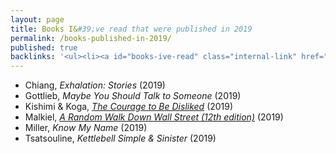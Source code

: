 ```yaml
---
layout: page
title: Books I&#39;ve read that were published in 2019
permalink: /books-published-in-2019/
published: true
backlinks: '<ul><li><a id="books-ive-read" class="internal-link" href="/books-ive-read/">Books I&#39;ve read</a></li></ul>'
---
```


* Chiang, _Exhalation: Stories_ (2019) 
* Gottlieb, _Maybe You Should Talk to Someone_ (2019) 
* Kishimi & Koga, _<a id="kishimi-koga-courage" class="internal-link" href="/kishimi-koga-courage/">The Courage to Be Disliked</a>_ (2019) 
* Malkiel, _<a id="malkiel-random-walk" class="internal-link" href="/malkiel-random-walk/">A Random Walk Down Wall Street (12th edition)</a>_ (2019) 
* Miller, _Know My Name_ (2019) 
* Tsatsouline, _Kettlebell Simple & Sinister_ (2019) 
